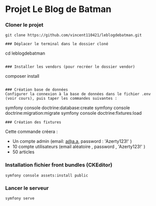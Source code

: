 # Projet Le Blog de Batman

### Cloner le projet

```
git clone https://github.com/vincent110421/leblogdebatman.git

### Déplacer le terminal dans le dossier cloné
```
cd leblogdebatman
```

### Installer les vendors (pour recréer le dossier vendor)
```
composer install
```

### Création base de données
Configurer la connexion à la base de données dans le fichier .env (voir cours), puis taper les commandes suivantes :
```
symfony console doctrine:database:create
symfony console doctrine:migration:migrate
symfony console doctrine:fixtures:load
``` 
### Création des fixtures
```
Cette commande créera :
* Un compte admin (email: a@a.a, password : 'Azerty123!' )
* 10 compte utilisateurs (email aléatoire , password , 'Azerty123!' )
* 50 articles


### Installation fichier front bundles (CKEditor)
```
symfony console assets:install public
```


### Lancer le serveur
```
symfony serve
```